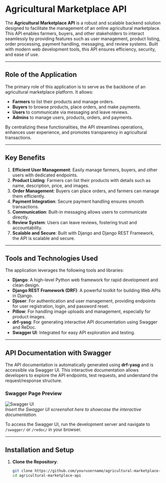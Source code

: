 # Agricultural Marketplace API

The **Agricultural Marketplace API** is a robust and scalable backend solution designed to facilitate the management of an online agricultural marketplace. This API enables farmers, buyers, and other stakeholders to interact seamlessly by providing features such as user management, product listing, order processing, payment handling, messaging, and review systems. Built with modern web development tools, this API ensures efficiency, security, and ease of use.

---

## Role of the Application

The primary role of this application is to serve as the backbone of an agricultural marketplace platform. It allows:

- **Farmers** to list their products and manage orders.
- **Buyers** to browse products, place orders, and make payments.
- **Users** to communicate via messaging and leave reviews.
- **Admins** to manage users, products, orders, and payments.

By centralizing these functionalities, the API streamlines operations, enhances user experience, and promotes transparency in agricultural transactions.

---

## Key Benefits

1. **Efficient User Management**: Easily manage farmers, buyers, and other users with dedicated endpoints.
2. **Product Listing**: Farmers can list their products with details such as name, description, price, and images.
3. **Order Management**: Buyers can place orders, and farmers can manage them efficiently.
4. **Payment Integration**: Secure payment handling ensures smooth transactions.
5. **Communication**: Built-in messaging allows users to communicate directly.
6. **Review System**: Users can leave reviews, fostering trust and accountability.
7. **Scalable and Secure**: Built with Django and Django REST Framework, the API is scalable and secure.

---

## Tools and Technologies Used

The application leverages the following tools and libraries:

- **Django**: A high-level Python web framework for rapid development and clean design.
- **Django REST Framework (DRF)**: A powerful toolkit for building Web APIs in Django.
- **Djoser**: For authentication and user management, providing endpoints for user registration, login, and password reset.
- **Pillow**: For handling image uploads and management, especially for product images.
- **drf-yasg**: For generating interactive API documentation using Swagger and ReDoc.
- **Swagger UI**: Integrated for easy API exploration and testing.

---

## API Documentation with Swagger

The API documentation is automatically generated using **drf-yasg** and is accessible via Swagger UI. This interactive documentation allows developers to explore the API endpoints, test requests, and understand the request/response structure.

### Swagger Page Preview

![Swagger UI](path/to/your/swagger_image.png)  
*Insert the Swagger UI screenshot here to showcase the interactive documentation.*

To access the Swagger UI, run the development server and navigate to `/swagger/` or `/redoc/` in your browser.

---

## Installation and Setup

1. **Clone the Repository**:
   ```bash
   git clone https://github.com/yourusername/agricultural-marketplace-api.git
   cd agricultural-marketplace-api
